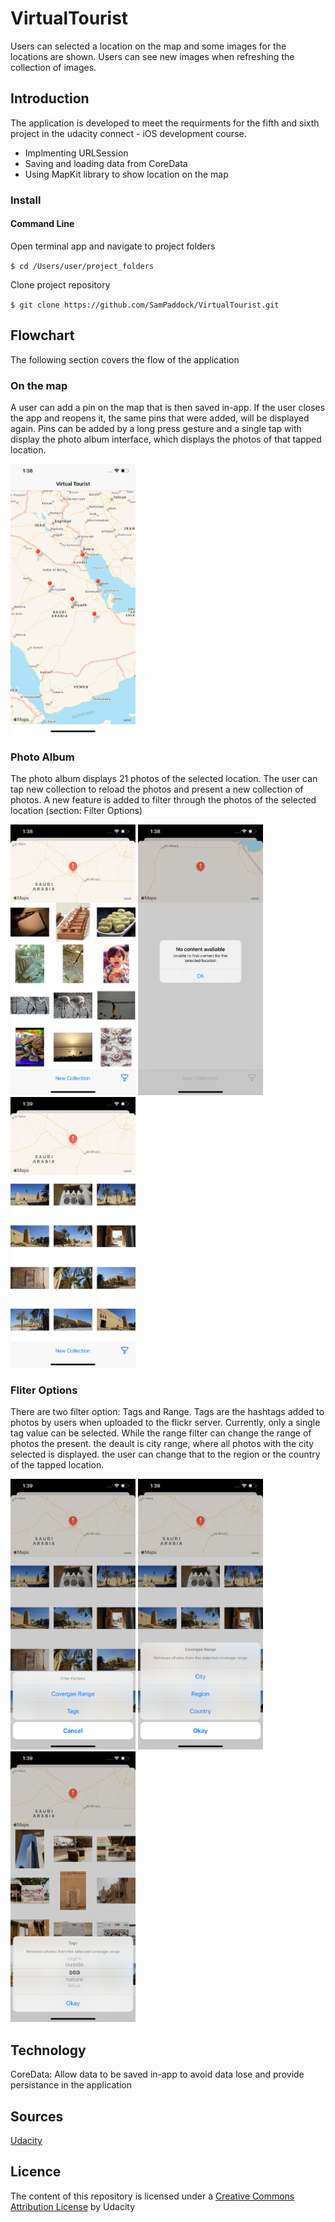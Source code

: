 # VirtualTourist
Users can selected a location on the map and some images for the locations are shown. Users can see new images when refreshing the collection of images.

## Introduction

The application is developed to meet the requirments for the fifth and sixth project in the udacity connect - iOS development course.
* Implmenting URLSession
* Saving and loading data from CoreData
* Using MapKit library to show location on the map

### Install

#### Command Line

Open terminal app and navigate to project folders

`$ cd /Users/user/project_folders`

Clone project repository

`$ git clone https://github.com/SamPaddock/VirtualTourist.git`

## Flowchart

The following section covers the flow of the application

### On the map

A user can add a pin on the map that is then saved in-app. If the user closes the app and reopens it, the same pins that were added, will be displayed again. 
Pins can be added by a long press gesture and a single tap with display the photo album interface, which displays the photos of that tapped location.

<img src="https://github.com/SamPaddock/VirtualTourist/blob/master/VirtualTourist/Assests/Screenshots/Screenshots.xcassets/OnTheMap-pinAdded.imageset/OnTheMap-pinAdded.png?raw=true" width="200" />

### Photo Album

The photo album displays 21 photos of the selected location. The user can tap new collection to reload the photos and present a new collection of photos.
A new feature is added to filter through the photos of the selected location (section: Filter Options)

<img src="https://github.com/SamPaddock/VirtualTourist/blob/master/VirtualTourist/Assests/Screenshots/Screenshots.xcassets/PhotoAlbum-PhotosDisplied.imageset/PhotoAlbum-PhotosDisplied.png?raw=true" width="200" />  <img src="https://github.com/SamPaddock/VirtualTourist/blob/master/VirtualTourist/Assests/Screenshots/Screenshots.xcassets/PhotoAlbum-NoContentForLocation.imageset/PhotoAlbum-NoContentForLocation.png?raw=true" width="200" />  <img src="https://github.com/SamPaddock/VirtualTourist/blob/master/VirtualTourist/Assests/Screenshots/Screenshots.xcassets/PhotoAlbum-NewPhotosDisplied.imageset/PhotoAlbum-NewPhotosDisplied.png?raw=true" width="200" />

### Fliter Options

There are two filter option: Tags and Range. Tags are the hashtags added to photos by users when uploaded to the flickr server. Currently, only a single tag value can be selected. While the range filter can change the range of photos the present. the deault is city range, where all photos with the city selected is displayed. the user can change that to the region or the country of the tapped location.

<img src="https://github.com/SamPaddock/VirtualTourist/blob/master/VirtualTourist/Assests/Screenshots/Screenshots.xcassets/FilterOptions-SelectAFilter.imageset/FilterOptions-SelectAFilter.png?raw=true" width="200" />  <img src="https://github.com/SamPaddock/VirtualTourist/blob/master/VirtualTourist/Assests/Screenshots/Screenshots.xcassets/FilterOptions-FilterRange.imageset/FilterOptions-FilterRange.png?raw=true" width="200" />  <img src="https://github.com/SamPaddock/VirtualTourist/blob/master/VirtualTourist/Assests/Screenshots/Screenshots.xcassets/FilterOptions-FilterTag.imageset/FilterOptions-FilterTag.png?raw=true" width="200" />

## Technology
CoreData: Allow data to be saved in-app to avoid data lose and provide persistance in the application

## Sources
[Udacity](https://www.udacity.com/course/ios-developer-nanodegree--nd003)

## Licence
The content of this repository is licensed under a [Creative Commons Attribution License](https://creativecommons.org/licenses/by/3.0/us/) by Udacity
